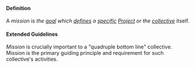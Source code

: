 #### Definition

A *mission* is *the [goal](https://github.com/gcassel/Modular-Organizing-Terminology/blob/master/terms/goal.md) which [defines](https://github.com/gcassel/Modular-Organizing-Terminology/blob/master/terms/define.md) a [specific](https://github.com/gcassel/Modular-Organizing-Terminology/blob/master/terms/specific.md) [Project](https://github.com/gcassel/Modular-Organizing-Terminology/blob/master/terms/project.md) or the [collective](https://github.com/gcassel/Modular-Organizing-Terminology/blob/master/terms/collective.md)* itself. 

#### Extended Guidelines

*Mission* is crucially important to a "quadruple bottom line" collective.  Mission is the primary guiding principle and requirement for such collective's activities.
